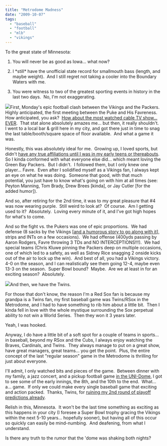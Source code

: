 ```yaml
---
title: "Metrodome Madness"
date: "2009-10-07"
tags:
  - "baseball"
  - "football"
  - "mlb"
  - "vikings"
---
```


To the great state of Minnesota:

1) You will never be as good as Iowa... what now?

2) I \*still\* have the unofficial state record for smallmouth bass (length, and maybe weight).  And I still regret not taking a cooler into the Boundary Waters with me.

3) You were witness to two of the greatest sporting events in history in the last two days.  No, I'm not exaggerating.

![](http://a323.yahoofs.com/ymg/ept_sports_nfl_experts__16/ept_sports_nfl_experts-244730114-1254870342.jpg?ymHFWACD7pyR6SC2)First, Monday's epic football clash between the Vikings and the Packers.  Highly anticipated, the first meeting between the Puke and His Favreness.  How anticipated, you ask?  [How about the most watched cable TV show... EVER](http://www.thewrap.com/article/favre-passes-cable-record-8319).  That stat alone absolutely amazes me... but then, it really shouldn't.  I went to a local bar & grill here in my city, and got there just in time to snag the last table/booth/square space of floor available.  And what a game it was.

Honestly, this was absolutely ideal for me.  Growing up, I loved sports, but didn't [have any true affiliations until I was in my early teens or thereabouts](http://wordstoplayby.wordpress.com/2009/05/12/culpepper-throws-up-for-carter-touchdown/).  So I kinda conformed with what everyone else did... which meant loving the Green Bay Packers.  But I didn't.  I followed them, but I only knew one player... Favre.  Even after I solidified myself as a Vikings fan, I always kept an eye on what he was doing.  Someone that good, with that much potential, you just have to know what's going on with him at all times (see: Peyton Manning, Tom Brady, Drew Brees \[kinda\], or Jay Cutler \[for the added humor\]).

And so, after retiring for the 2nd time, it was to my great pleasure that #4 was now wearing purple.  Still weird to look at?  Of course.  Am I getting used to it?  Absolutely.  Loving every minute of it, and I've got high hopes for what's to come.

And so the fight vs. the Pukers was one of epic proportions.  We had defense (8 sacks by the Vikings \[[and a humorous story to go along with it](http://www.sportspickle.com/article:265/inside-the-huddle-green-bay-packers)\], strips and INTs on a few occasions).  We had offense (400yds passing by Aaron Rodgers, Favre throwing 3 TDs and NO INTERCEPTIONS!!!).  We had special teams (Chris Kluwe pinning the Packers deep on multiple occasions, one of which led to a safety, as well as Sidney Rice snagging 2 onside kicks out of the air to lock up the win).  And best of all, you had a Vikings victory.  4-0 on the season, and I can realistically see them going 12-4, maybe even 13-3 on the season.  Super Bowl bound?  Maybe.  Are we at least in for an exciting season?  Absolutely.

![](images/d6c38931-57ea-4c99-8816-8e43366e1d4e.jpg)And then, we have the Twins.

For those that don't know, the reason I'm a Red Sox fan is because my grandpa is a Twins fan, my first baseball game was Twins/RSox in the Metrodome, and I had to have something to rib him about a little bit.  Then I kinda fell in love with the whole mystique surrounding the Sox perpetual ability to not win a World Series.  Then they won it 3 years later.

Yeah, I was hooked.

Anyway, I do have a little bit of a soft spot for a couple of teams in sports... in baseball, beyond my RSox and the Cubs, I always enjoy watching the Braves, Cardinals, and Twins.  They always manage to put on a great show, have great managers, great teams... you get the point.  Plus, the entire concept of the last "regular season" game in the Metrodome is thrilling for just about everyone.

I'll admit, I only watched bits and pieces of the game.  Between dinner with my family, a jazz concert, and a pickup football game [in the UNI-Dome](http://www.uni.edu/infosys/tour/unidome.shtml), I got to see some of the early innings, the 8th, and the 10th to the end.  What... a... game.  If only we could make every single baseball game that exciting and action packed.  Thanks, Twins, for [ruining my 2nd round of playoff predictions already](http://wordstoplayby.wordpress.com/2009/09/24/2009-mlb-predictions-the-early-review-and-new-predictions/).

Relish in this, Minnesota.  It won't be the last time something as exciting as this happens in your city (I foresee a Super Bowl trophy gracing the Vikings within the next 5-10 years... hopefully sooner), but having all of this occur so quickly can easily be mind-numbing.  And deafening, from what I understand.

Is there any truth to the rumor that the 'dome was shaking both nights?
